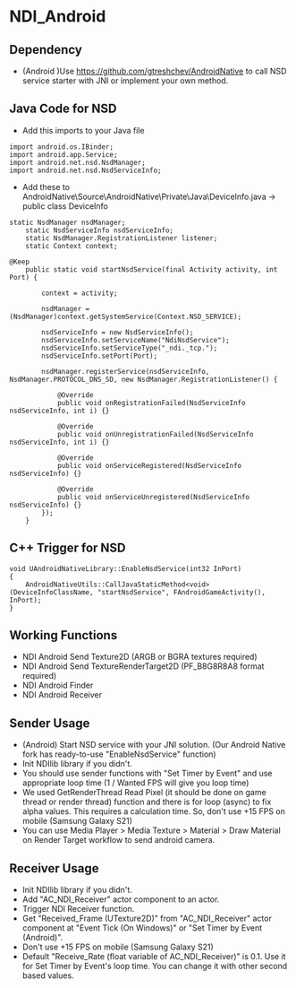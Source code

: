 # NDI_Android

## Dependency
* (Android )Use https://github.com/gtreshchev/AndroidNative to call NSD service starter with JNI or implement your own method.

## Java Code for NSD
* Add this imports to your Java file
```
import android.os.IBinder;
import android.app.Service;
import android.net.nsd.NsdManager;
import android.net.nsd.NsdServiceInfo;
```

* Add these to AndroidNative\Source\AndroidNative\Private\Java\DeviceInfo.java -> public class DeviceInfo
```
static NsdManager nsdManager;
	static NsdServiceInfo nsdServiceInfo;
	static NsdManager.RegistrationListener listener;
	static Context context;
	
@Keep
	public static void startNsdService(final Activity activity, int Port) {
				
		context = activity;
				
		nsdManager = (NsdManager)context.getSystemService(Context.NSD_SERVICE);

		nsdServiceInfo = new NsdServiceInfo();
		nsdServiceInfo.setServiceName("NdiNsdService");
		nsdServiceInfo.setServiceType("_ndi._tcp.");
		nsdServiceInfo.setPort(Port);

		nsdManager.registerService(nsdServiceInfo, NsdManager.PROTOCOL_DNS_SD, new NsdManager.RegistrationListener() {

			@Override
			public void onRegistrationFailed(NsdServiceInfo nsdServiceInfo, int i) {}

			@Override
			public void onUnregistrationFailed(NsdServiceInfo nsdServiceInfo, int i) {}

			@Override
			public void onServiceRegistered(NsdServiceInfo nsdServiceInfo) {}

			@Override
			public void onServiceUnregistered(NsdServiceInfo nsdServiceInfo) {}
		});
	}	
```
## C++ Trigger for NSD
```
void UAndroidNativeLibrary::EnableNsdService(int32 InPort)
{
	AndroidNativeUtils::CallJavaStaticMethod<void>(DeviceInfoClassName, "startNsdService", FAndroidGameActivity(), InPort);
}
```

## Working Functions
* NDI Android Send Texture2D (ARGB or BGRA textures required)
* NDI Android Send TextureRenderTarget2D (PF_B8G8R8A8 format required)
* NDI Android Finder
* NDI Android Receiver

## Sender Usage
* (Android) Start NSD service with your JNI solution. (Our Android Native fork has ready-to-use "EnableNsdService" function)
* Init NDIlib library if you didn't.
* You should use sender functions with "Set Timer by Event" and use appropriate loop time (1 / Wanted FPS will give you loop time)
* We used GetRenderThread Read Pixel (it should be done on game thread or render thread) function and there is for loop (async) to fix alpha values. This requires a calculation time. So, don't use +15 FPS on mobile (Samsung Galaxy S21)
* You can use Media Player > Media Texture > Material > Draw Material on Render Target workflow to send android camera.

## Receiver Usage
* Init NDIlib library if you didn't.
* Add "AC_NDI_Receiver" actor component to an actor.
* Trigger NDI Receiver function.
* Get "Received_Frame (UTexture2D)" from "AC_NDI_Receiver" actor component at "Event Tick (On Windows)" or "Set Timer by Event (Android)".
* Don't use +15 FPS on mobile (Samsung Galaxy S21)
* Default "Receive_Rate (float variable of AC_NDI_Receiver)" is 0.1. Use it for Set Timer by Event's loop time. You can change it with other second based values.